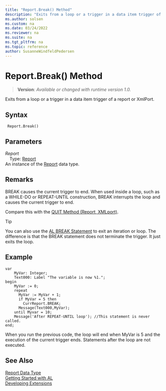 ```yaml
---
title: "Report.Break() Method"
description: "Exits from a loop or a trigger in a data item trigger of a report or XmlPort."
ms.author: solsen
ms.custom: na
ms.date: 03/24/2022
ms.reviewer: na
ms.suite: na
ms.tgt_pltfrm: na
ms.topic: reference
author: SusanneWindfeldPedersen
---
```

[//]: # (START>DO_NOT_EDIT)
[//]: # (IMPORTANT:Do not edit any of the content between here and the END>DO_NOT_EDIT.)
[//]: # (Any modifications should be made in the .xml files in the ModernDev repo.)
# Report.Break() Method
> **Version**: _Available or changed with runtime version 1.0._

Exits from a loop or a trigger in a data item trigger of a report or XmlPort.


## Syntax
```AL
 Report.Break()
```
## Parameters
*Report*  
&emsp;Type: [Report](report-data-type.md)  
An instance of the [Report](report-data-type.md) data type.  


[//]: # (IMPORTANT: END>DO_NOT_EDIT)

## Remarks  
 BREAK causes the current trigger to end. When used inside a loop, such as a WHILE-DO or REPEAT-UNTIL construction, BREAK interrupts the loop and causes the current trigger to end.  

 Compare this with the [QUIT Method \(Report, XMLport\)](../report/reportinstance-quit-method.md).  

> [!TIP]  
>  You can also use the [AL BREAK Statement](../../devenv-al-control-statements.md) to exit an iteration or loop. The difference is that the BREAK statement does not terminate the trigger. It just exits the loop.  

## Example  

```  
var
    MyVar: Integer;
    Text000: Label "The variable is now %1.";
begin
    MyVar := 0;  
    repeat  
      MyVar := MyVar + 1;  
      if MyVar = 5 then  
        CurrReport.BREAK;  
      Message(Text000,MyVar);  
    until Myvar = 10;  
    Message('After REPEAT-UNTIL loop'); //This statement is never called.  
end;
```  

 When you run the previous code, the loop will end when MyVar is 5 and the execution of the current trigger ends. Statements after the loop are not executed. 

## See Also
[Report Data Type](report-data-type.md)  
[Getting Started with AL](../../devenv-get-started.md)  
[Developing Extensions](../../devenv-dev-overview.md)